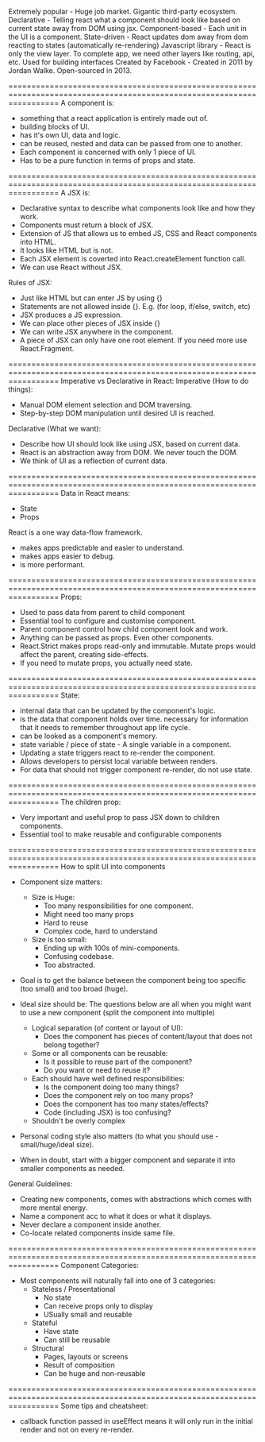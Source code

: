 Extremely popular - Huge job market. Gigantic third-party ecosystem.
Declarative - Telling react what a component should look like based on current state away from DOM using jsx.
Component-based - Each unit in the UI is a component.
State-driven - React updates dom away from dom reacting to states (automatically re-rendering)
Javascript library - React is only the view layer. To complete app, we need other layers like routing, api, etc.
Used for building interfaces
Created by Facebook - Created in 2011 by Jordan Walke. Open-sourced in 2013.

=======================================================================================================================
A component is:

-   something that a react application is entirely made out of.
-   building blocks of UI.
-   has it's own UI, data and logic.
-   can be reused, nested and data can be passed from one to another.
-   Each component is concerned with only 1 piece of UI.
-   Has to be a pure function in terms of props and state.

=======================================================================================================================
A JSX is:

-   Declarative syntax to describe what components look like and how they work.
-   Components must return a block of JSX.
-   Extension of JS that allows us to embed JS, CSS and React components into HTML.
-   It looks like HTML but is not.
-   Each JSX element is coverted into React.createElement function call.
-   We can use React without JSX.

Rules of JSX:

-   Just like HTML but can enter JS by using {}
-   Statements are not allowed inside {}. E.g. (for loop, if/else, switch, etc)
-   JSX produces a JS expression.
-   We can place other pieces of JSX inside {}
-   We can write JSX anywhere in the component.
-   A piece of JSX can only have one root element. If you need more use React.Fragment.

=======================================================================================================================
Imperative vs Declarative in React:
Imperative (How to do things):

-   Manual DOM element selection and DOM traversing.
-   Step-by-step DOM manipulation until desired UI is reached.

Declarative (What we want):

-   Describe how UI should look like using JSX, based on current data.
-   React is an abstraction away from DOM. We never touch the DOM.
-   We think of UI as a reflection of current data.

=======================================================================================================================
Data in React means:

-   State
-   Props

React is a one way data-flow framework.

-   makes apps predictable and easier to understand.
-   makes apps easier to debug.
-   is more performant.

=======================================================================================================================
Props:

-   Used to pass data from parent to child component
-   Essential tool to configure and customise component.
-   Parent component control how child component look and work.
-   Anything can be passed as props. Even other components.
-   React.Strict makes props read-only and immutable. Mutate props would affect the parent, creating side-effects.
-   If you need to mutate props, you actually need state.

=======================================================================================================================
State:

-   internal data that can be updated by the component's logic.
-   is the data that component holds over time. necessary for information that it needs to remember throughout app life cycle.
-   can be looked as a component's memory.
-   state variable / piece of state - A single variable in a component.
-   Updating a state triggers react to re-render the component.
-   Allows developers to persist local variable between renders.
-   For data that should not trigger component re-render, do not use state.

=======================================================================================================================
The children prop:

-   Very important and useful prop to pass JSX down to children components.
-   Essential tool to make reusable and configurable components

=======================================================================================================================
How to split UI into components

-   Component size matters:
    -   Size is Huge:
        -   Too many responsibilities for one component.
        -   Might need too many props
        -   Hard to reuse
        -   Complex code, hard to understand
    -   Size is too small:
        -   Ending up with 100s of mini-components.
        -   Confusing codebase.
        -   Too abstracted.
-   Goal is to get the balance between the component being too specific (too small) and too broad (huge).
-   Ideal size should be:
    The questions below are all when you might want to use a new component (split the component into multiple)

    -   Logical separation (of content or layout of UI):
        -   Does the component has pieces of content/layout that does not belong together?
    -   Some or all components can be reusable:
        -   Is it possible to reuse part of the component?
        -   Do you want or need to reuse it?
    -   Each should have well defined responsibilities:
        -   Is the component doing too many things?
        -   Does the component rely on too many props?
        -   Does the component has too many states/effects?
        -   Code (including JSX) is too confusing?
    -   Shouldn't be overly complex

-   Personal coding style also matters (to what you should use - small/huge/ideal size).
-   When in doubt, start with a bigger component and separate it into smaller components as needed.

General Guidelines:

-   Creating new components, comes with abstractions which comes with more mental energy.
-   Name a component acc to what it does or what it displays.
-   Never declare a component inside another.
-   Co-locate related components inside same file.

=======================================================================================================================
Component Categories:

-   Most components will naturally fall into one of 3 categories:
    -   Stateless / Presentational
        -   No state
        -   Can receive props only to display
        -   USually small and reusable
    -   Stateful
        -   Have state
        -   Can still be reusable
    -   Structural
        -   Pages, layouts or screens
        -   Result of composition
        -   Can be huge and non-reusable

=======================================================================================================================
Some tips and cheatsheet:

-   callback function passed in useEffect means it will only run in the initial render and not on every re-render.

